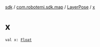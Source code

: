 [sdk](../../index.md) / [com.robotemi.sdk.map](../index.md) / [LayerPose](index.md) / [x](./x.md)

# x

`val x: `[`Float`](https://kotlinlang.org/api/latest/jvm/stdlib/kotlin/-float/index.html)